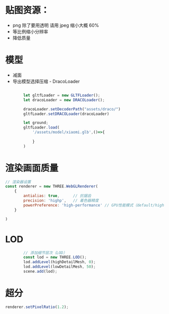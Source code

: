 # 贴图资源：

- png 除了要用透明 请用 jpeg 缩小大概 60%
- 等比例缩小分辨率
- 降低质量

# 模型
- 减面
- 导出模型选择压缩 - DracoLoader
```js

        let gltfLoader = new GLTFLoader();
        let dracoLoader = new DRACOLoader();

        dracoLoader.setDecoderPath("assets/draco/")
        gltfLoader.setDRACOLoader(dracoLoader)

        let ground;
        gltfLoader.load(
            '/assets/model/xiaomi.glb',()=>{
                
            }
        )
```

# 渲染画面质量
```js
// 渲染器设置
const renderer = new THREE.WebGLRenderer(
    {
        antialias: true,      // 抗锯齿
        precision: 'highp',   // 着色器精度
        powerPreference: 'high-performance' // GPU性能模式（default/high-performance/low-power）
    }

)
```

# LOD 
```js
        // 添加细节层次（LOD）
        const lod = new THREE.LOD();
        lod.addLevel(highDetailMesh, 0);
        lod.addLevel(lowDetailMesh, 50);
        scene.add(lod);
```


# 超分
```js
renderer.setPixelRatio(1.2);
```